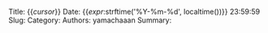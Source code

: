 Title: {{_cursor_}}
Date: {{_expr_:strftime('%Y-%m-%d', localtime())}} 23:59:59
Slug: 
Category: 
Authors: yamachaaan
Summary: 
